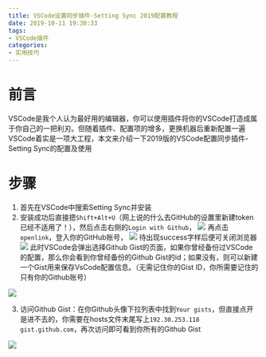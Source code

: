 ```yaml
---
title: VSCode设置同步插件-Setting Sync 2019配置教程
date: 2019-10-11 19:30:33
tags:
- VSCode插件
categories:
- 实用技巧
---
```

# 前言
VSCode是我个人认为最好用的编辑器，你可以使用插件将你的VSCode打造成属于你自己的一把利刃。但随着插件、配置项的增多，更换机器后重新配置一遍VSCode着实是一项大工程，本文来介绍一下2019版的VSCode配置同步插件-Setting Sync的配置及使用
<!-- more -->
# 步骤
1. 首先在VSCode中搜索Setting Sync并安装
2. 安装成功后直接摁`Shift+Alt+U`（网上说的什么去GitHub的设置里新建token已经不适用了！），然后点击右侧的`Login with Github`，
![](https://raw.githubusercontent.com/VinceMar/hexo_pic/master/img/20191011200258.png)
再点击`openlink`，登入你的GitHub账号，
![](https://raw.githubusercontent.com/VinceMar/hexo_pic/master/img/20191011200411.png)
待出现success字样后便可关闭浏览器
![](https://raw.githubusercontent.com/VinceMar/hexo_pic/master/img/20191011200502.png)
此时VSCode会弹出选择Github Gist的页面，如果你曾经备份过VSCode的配置，那么你会看到你曾经备份的Github Gist的id；如果没有，则可以新建一个Gist用来保存VsCode配置信息。（无需记住你的Gist ID，你所需要记住的只有你的Github账号）
<img src="https://raw.githubusercontent.com/VinceMar/hexo_pic/master/img/20191011201345%20(1).png"/>

3. 访问Github Gist：在你Github头像下拉列表中找到`Your gists`，但直接点开是进不去的，你需要在hosts文件末尾写上`192.30.253.118 gist.github.com`，再次访问即可看到你所有的Github Gist
<img src="https://raw.githubusercontent.com/VinceMar/hexo_pic/master/img/20191011201423.png"/>
